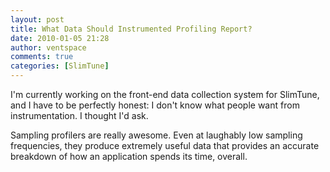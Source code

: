 ```yaml
---
layout: post
title: What Data Should Instrumented Profiling Report?
date: 2010-01-05 21:28
author: ventspace
comments: true
categories: [SlimTune]
---
```

I'm currently working on the front-end data collection system for SlimTune, and I have to be perfectly honest: I don't know what people want from instrumentation. I thought I'd ask.

Sampling profilers are really awesome. Even at laughably low sampling frequencies, they produce extremely useful data that provides an accurate breakdown of how an application spends its time, overall. 
